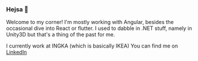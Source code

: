 ### Hejsa 👋

Welcome to my corner! I'm mostly working with Angular, besides the occasional dive into React or flutter. I used to dabble in .NET stuff, namely in Unity3D but that's a thing of the past for me.

I currently work at INGKA (which is basically IKEA)
You can find me on [LinkedIn](https://www.linkedin.com/in/mathiassiig/)
